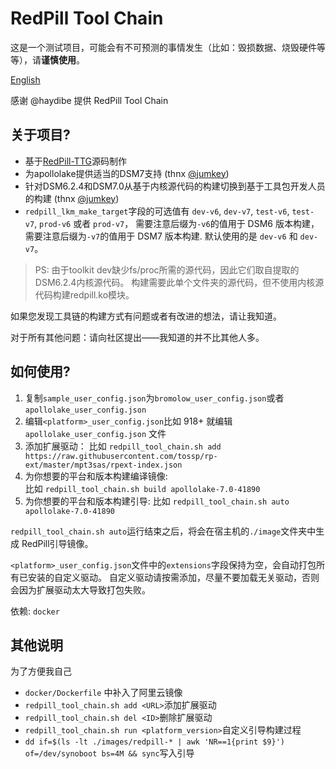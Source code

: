 # RedPill Tool Chain

这是一个测试项目，可能会有不可预测的事情发生（比如：毁损数据、烧毁硬件等等），请**谨慎使用**。

[English](README_EN.md "English")

感谢 @haydibe 提供 RedPill Tool Chain

## 关于项目?

- 基于[RedPill-TTG](https://github.com/RedPill-TTG)源码制作
- 为apollolake提供适当的DSM7支持 (thnx [@jumkey](https://github.com/jumkey))
- 针对DSM6.2.4和DSM7.0从基于内核源代码的构建切换到基于工具包开发人员的构建 (thnx [@jumkey](https://github.com/jumkey))
- `redpill_lkm_make_target`字段的可选值有 `dev-v6`, `dev-v7`, `test-v6`, `test-v7`, `prod-v6` 或者 `prod-v7`，
  需要注意后缀为`-v6`的值用于 DSM6 版本构建， 需要注意后缀为`-v7`的值用于 DSM7 版本构建. 默认使用的是 `dev-v6` 和 `dev-v7`。

> PS: 由于toolkit dev缺少fs/proc所需的源代码，因此它们取自提取的DSM6.2.4内核源代码。
构建需要此单个文件夹的源代码，但不使用内核源代码构建redpill.ko模块。

如果您发现工具链的构建方式有问题或者有改进的想法，请让我知道。

对于所有其他问题：请向社区提出——我知道的并不比其他人多。

## 如何使用?

1. 复制`sample_user_config.json`为`bromolow_user_config.json`或者`apollolake_user_config.json` 
1. 编辑`<platform>_user_config.json`比如 918+ 就编辑 `apollolake_user_config.json` 文件
1. 添加扩展驱动：
   比如 `redpill_tool_chain.sh add https://raw.githubusercontent.com/tossp/rp-ext/master/mpt3sas/rpext-index.json`
1. 为你想要的平台和版本构建编译镜像:  
   比如 `redpill_tool_chain.sh build apollolake-7.0-41890`
1. 为你想要的平台和版本构建引导:
   比如 `redpill_tool_chain.sh auto apollolake-7.0-41890`

`redpill_tool_chain.sh auto`运行结束之后，将会在宿主机的`./image`文件夹中生成 RedPill引导镜像。

`<platform>_user_config.json`文件中的`extensions`字段保持为空，会自动打包所有已安装的自定义驱动。
自定义驱动请按需添加，尽量不要加载无关驱动，否则会因为扩展驱动太大导致打包失败。

依赖: `docker`

## 其他说明

为了方便我自己
- `docker/Dockerfile` 中补入了阿里云镜像
- `redpill_tool_chain.sh add <URL>`添加扩展驱动
- `redpill_tool_chain.sh del <ID>`删除扩展驱动
- `redpill_tool_chain.sh run <platform_version>`自定义引导构建过程
- `dd if=$(ls -lt ./images/redpill-* | awk 'NR==1{print $9}') of=/dev/synoboot bs=4M && sync`写入引导
